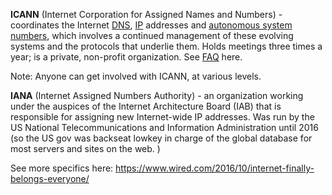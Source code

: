 **ICANN** (Internet Corporation for Assigned Names and Numbers) - coordinates the Internet [DNS](https://icannwiki.org/DNS), [IP](https://icannwiki.org/IP) addresses and [autonomous system numbers](https://icannwiki.org/ASN), which involves a continued management of these evolving systems and the protocols that underlie them. Holds meetings three times a year; is a private, non-profit organization. See [FAQ](https://www.icann.org/resources/pages/faqs-2014-01-21-en) here. 

Note: Anyone can get involved with ICANN, at various levels. 

**IANA** (Internet Assigned Numbers Authority) -  an organization working under the auspices of the Internet Architecture Board (IAB) that is responsible for assigning new Internet-wide IP addresses. Was run by the US National Telecommunications and Information Administration until 2016 (so the US gov was backseat lowkey in charge of the global database for most servers and sites on the web. )



See more specifics here: https://www.wired.com/2016/10/internet-finally-belongs-everyone/



